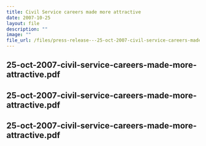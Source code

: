 ```yaml
---
title: Civil Service careers made more attractive
date: 2007-10-25
layout: file
description: ""
image: ""
file_url: /files/press-release---25-oct-2007-civil-service-careers-made-more-attractive.pdf
---
```

25-oct-2007-civil-service-careers-made-more-attractive.pdf
---
25-oct-2007-civil-service-careers-made-more-attractive.pdf
---
25-oct-2007-civil-service-careers-made-more-attractive.pdf
---